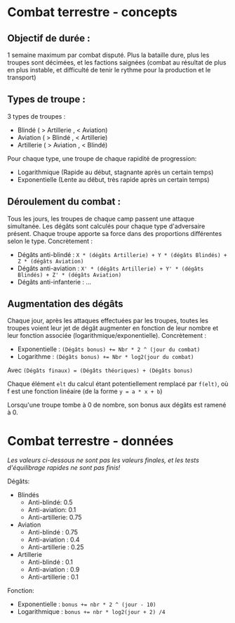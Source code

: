 # Combat terrestre - concepts

## Objectif de durée :
1 semaine maximum par combat disputé. Plus la bataille dure, plus les troupes sont décimées, et les factions saignées (combat au résultat de plus en plus instable, et difficulté de tenir le rythme pour la production et le transport)


## Types de troupe :
3 types de troupes :
+ Blindé ( > Artillerie  ,  < Aviation)
+ Aviation ( > Blindé  ,  < Artillerie)
+ Artillerie ( > Aviation  ,  < Blindé)

Pour chaque type, une troupe de chaque rapidité de progression:
+ Logarithmique (Rapide au début, stagnante après un certain temps)
+ Exponentielle (Lente au début, très rapide après un certain temps)

## Déroulement du combat :
Tous les jours, les troupes de chaque camp passent une attaque simultanée. Les dégâts sont calculés pour chaque type d'adversaire présent. Chaque troupe apporte sa force dans des proportions différentes selon le type. Concrètement :
+ Dégâts anti-blindé : `X * (dégâts Artillerie) + Y * (dégâts Blindés) + Z * (dégâts Aviation)`
+ Dégâts anti-aviation : `X' * (dégâts Artillerie) + Y' * (dégâts Blindés) + Z' * (dégâts Aviation)`
+ Dégâts anti-infanterie : ...

## Augmentation des dégâts
Chaque jour, après les attaques effectuées par les troupes, toutes les troupes voient leur jet de dégât augmenter en fonction de leur nombre et leur fonction associée (logarithmique/exponentielle). Concrètement :
+ Exponentielle : `(Dégâts bonus) += Nbr * 2 ^ (jour du combat)`
+ Logarithme : `(Dégâts bonus) += Nbr * log2(jour du combat)`

Avec `(Dégâts finaux) = (Dégâts théoriques) + (Dégâts bonus)`

Chaque élément `elt` du calcul étant potentiellement remplacé par `f(elt)`, où f est une fonction linéaire (de la forme `y = a * x + b`)

Lorsqu'une troupe tombe à 0 de nombre, son bonus aux dégâts est ramené à 0.

# Combat terrestre - données

*Les valeurs ci-dessous ne sont pas les valeurs finales, et les tests d'équilibrage rapides ne sont pas finis!*

Dégâts:
+ Blindés
    - Anti-blindé: 0.5
    - Anti-aviation: 0.1
    - Anti-artillerie: 0.75
+ Aviation
    - Anti-blindé : 0.75
    - Anti-aviation : 0.4
    - Anti-artillerie : 0.25
+ Artillerie
    - Anti-blindé : 0.1
    - Anti-aviation : 0.9
    - Anti-artillerie : 0.1


Fonction:
+ Exponentielle : `bonus += nbr * 2 ^ (jour - 10)`
+ Logarithmique : `bonus += nbr * log2(jour + 2) /4`
